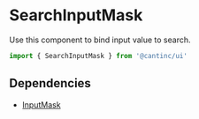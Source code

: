 # SearchInputMask

Use this component to bind input value to search.

```typescript
import { SearchInputMask } from '@cantinc/ui'
```

## Dependencies

- [InputMask](/ui/interaction/input-mask)
